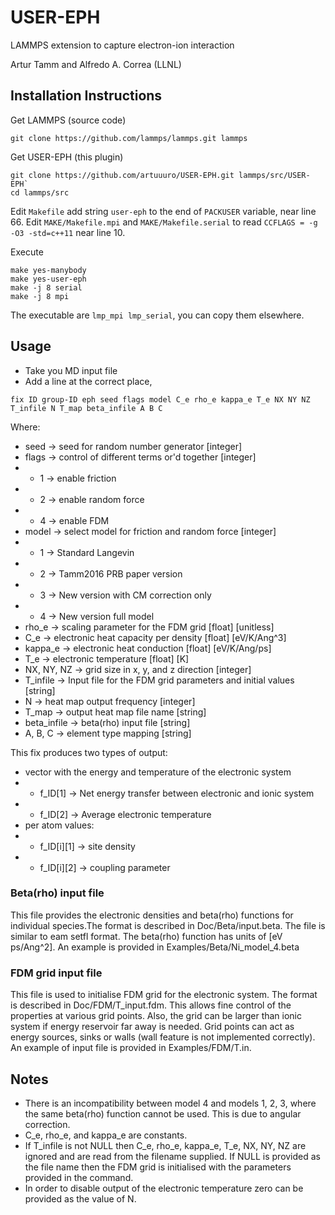 # USER-EPH
LAMMPS extension to capture electron-ion interaction

Artur Tamm and Alfredo A. Correa (LLNL)

## Installation Instructions

Get LAMMPS (source code)
```
git clone https://github.com/lammps/lammps.git lammps
```

Get USER-EPH (this plugin)
```
git clone https://github.com/artuuuro/USER-EPH.git lammps/src/USER-EPH`
cd lammps/src
```

Edit `Makefile` add string ` user-eph ` to the end of `PACKUSER` variable, near line 66.
Edit `MAKE/Makefile.mpi` and `MAKE/Makefile.serial` to read `CCFLAGS = -g -O3 -std=c++11` near line 10.

Execute
```
make yes-manybody
make yes-user-eph
make -j 8 serial
make -j 8 mpi
```

The executable are `lmp_mpi lmp_serial`, you can copy them elsewhere.

## Usage

* Take you MD input file
* Add a line at the correct place, 

```
fix ID group-ID eph seed flags model C_e rho_e kappa_e T_e NX NY NZ T_infile N T_map beta_infile A B C
```
Where:
* seed -> seed for random number generator [integer]
* flags -> control of different terms or'd together [integer]
* * 1 -> enable friction
* * 2 -> enable random force
* * 4 -> enable FDM
* model -> select model for friction and random force [integer]
* * 1 -> Standard Langevin
* * 2 -> Tamm2016 PRB paper version
* * 3 -> New version with CM correction only
* * 4 -> New version full model
* rho_e -> scaling parameter for the FDM grid [float] [unitless]
* C_e -> electronic heat capacity per density [float] [eV/K/Ang^3]
* kappa_e -> electronic heat conduction [float] [eV/K/Ang/ps]
* T_e -> electronic temperature [float] [K]
* NX, NY, NZ -> grid size in x, y, and z direction [integer]
* T_infile -> Input file for the FDM grid parameters and initial values [string]
* N -> heat map output frequency [integer]
* T_map -> output heat map file name [string]
* beta_infile -> beta(rho) input file [string]
* A, B, C -> element type mapping [string]

This fix produces two types of output:
* vector with the energy and temperature of the electronic system
* * f_ID[1] -> Net energy transfer between electronic and ionic system
* * f_ID[2] -> Average electronic temperature
* per atom values:
* * f_ID[i][1] -> site density
* * f_ID[i][2] -> coupling parameter

### Beta(rho) input file
This file provides the electronic densities and beta(rho) functions for individual species.The format is described in Doc/Beta/input.beta. The file is similar to eam setfl format. The beta(rho) function has units of [eV ps/Ang^2]. An example is provided in Examples/Beta/Ni_model_4.beta

### FDM grid input file
This file is used to initialise FDM grid for the electronic system. The format is described in Doc/FDM/T_input.fdm. This allows fine control of the properties at various grid points. Also, the grid can be larger than ionic system if energy reservoir far away is needed. Grid points can act as energy sources, sinks or walls (wall feature is not implemented correctly). An example of input file is provided in Examples/FDM/T.in.

## Notes
* There is an incompatibility between model 4 and models 1, 2, 3, where the same beta(rho) function cannot be used. This is due to angular correction.
* C_e, rho_e, and kappa_e are constants.
* If T_infile is not NULL then C_e, rho_e, kappa_e, T_e, NX, NY, NZ are ignored and are read from the filename supplied. If NULL is provided as the file name then the FDM grid is initialised with the parameters provided in the command.
* In order to disable output of the electronic temperature zero can be provided as the value of N.



